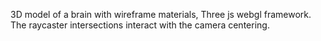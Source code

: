 3D model of a brain with wireframe materials, Three js webgl framework. The raycaster intersections interact with the camera centering.
